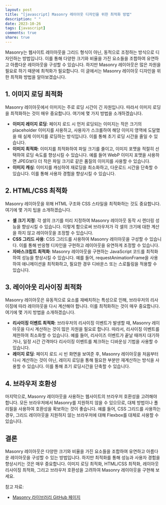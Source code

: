 ```yaml
---
layout: post
title: "[javascript] Masonry 레이아웃 디자인을 위한 최적화 방법"
description: " "
date: 2023-10-26
tags: [javascript]
comments: true
share: true
---
```


Masonry는 웹사이트 레이아웃을 그리드 형식이 아닌, 동적으로 조정하는 방식으로 디자인하는 방법입니다. 이를 통해 다양한 크기와 비율을 가진 요소들을 조합하여 유연하고 아름다운 레이아웃을 구성할 수 있습니다. 하지만 Masonry 레이아웃은 많은 자원을 필요로 하기 때문에 최적화가 필요합니다. 이 글에서는 Masonry 레이아웃 디자인을 위한 최적화 방법을 알아보겠습니다.

## 1. 이미지 로딩 최적화

Masonry 레이아웃에서 이미지는 주로 로딩 시간이 긴 자원입니다. 따라서 이미지 로딩을 최적화하는 것이 매우 중요합니다. 여기에 몇 가지 방법을 소개하겠습니다.

- **이미지 레이지 로딩**: 페이지 로드 시 먼저 로딩되는 이미지는 작은 크기의 placeholder 이미지를 사용하고, 사용자가 스크롤하여 해당 이미지 영역에 도달했을 때 실제 이미지를 로딩하는 방식입니다. 이를 통해 초기 로딩 시간을 줄일 수 있습니다.
- **이미지 최적화**: 이미지를 최적화하여 파일 크기를 줄이고, 이미지 포맷을 적절히 선택하여 로딩 속도를 향상시킬 수 있습니다. 예를 들어 WebP 이미지 포맷을 사용하면 JPEG보다 더 작은 파일 크기로 같은 품질의 이미지를 사용할 수 있습니다.
- **이미지 캐싱**: 이미지를 캐싱하여 재로딩을 최소화하고, 다운로드 시간을 단축할 수 있습니다. 이를 통해 사용자 경험을 향상시킬 수 있습니다.

## 2. HTML/CSS 최적화

Masonry 레이아웃을 위해 HTML 구조와 CSS 스타일을 최적화하는 것도 중요합니다. 여기에 몇 가지 팁을 소개하겠습니다.

- **셀 크기 지정**: 각 셀의 크기를 미리 지정하여 Masonry 레이아웃 동작 시 렌더링 성능을 향상시킬 수 있습니다. 이렇게 함으로써 브라우저가 각 셀의 크기에 대한 계산을 하지 않고 레이아웃을 조정할 수 있습니다.
- **CSS 그리드 사용**: CSS 그리드를 사용하여 Masonry 레이아웃을 구성할 수 있습니다. 이를 통해 반응형 디자인을 구현하고 레이아웃을 유연하게 조정할 수 있습니다.
- **자바스크립트 최적화**: Masonry 레이아웃을 구현하는 JavaScript 코드를 최적화하여 성능을 향상시킬 수 있습니다. 예를 들어, requestAnimationFrame을 사용하여 애니메이션을 최적화하고, 필요한 경우 디바운스 또는 스로틀링을 적용할 수 있습니다.

## 3. 레이아웃 리사이징 최적화

Masonry 레이아웃은 유동적으로 요소를 재배치하는 특성으로 인해, 브라우저의 리사이징에 따라 레이아웃을 다시 계산해야 합니다. 이를 최적화하는 것이 매우 중요합니다. 여기에 몇 가지 방법을 소개하겠습니다.

- **리사이징 이벤트 최적화**: 브라우저의 리사이징 이벤트가 발생할 때, Masonry 레이아웃을 다시 계산하는 것이 많은 자원을 필요로 합니다. 따라서, 리사이징 이벤트를 제한하여 최소화할 수 있습니다. 예를 들어, 리사이즈 이벤트가 끝날 때까지 대기하거나, 일정 시간 간격마다 리사이징 이벤트를 체크하는 디바운싱 기법을 사용할 수 있습니다.
- **레이지 로딩**: 페이지 로드 시 빈 화면을 보여준 후, Masonry 레이아웃을 처음부터 다시 계산하는 것이 아닌, 레이지 로딩을 통해 필요한 부분만 재계산하는 방식을 사용할 수 있습니다. 이를 통해 초기 로딩시간을 단축할 수 있습니다.

## 4. 브라우저 호환성

마지막으로, Masonry 레이아웃을 사용하는 웹사이트의 브라우저 호환성을 고려해야 합니다. 모든 브라우저에서 Masonry를 지원하지 않을 수 있으므로, 대체 방법이나 폴리필을 사용하여 호환성을 확보하는 것이 좋습니다. 예를 들어, CSS 그리드를 사용하는 경우, 그리드 레이아웃을 지원하지 않는 브라우저에 대해 Flexbox를 대체로 사용할 수 있습니다.

## 결론

Masonry 레이아웃은 다양한 크기와 비율을 가진 요소들을 조합하여 유연하고 아름다운 레이아웃을 구성할 수 있는 방법입니다. 하지만 최적화를 통해 성능과 사용자 경험을 향상시키는 것은 매우 중요합니다. 이미지 로딩 최적화, HTML/CSS 최적화, 레이아웃 리사이징 최적화, 그리고 브라우저 호환성을 고려하여 Masonry 레이아웃을 구현해 보세요.

참고 자료:
- [Masonry 라이브러리 GitHub 페이지](https://github.com/desandro/masonry)